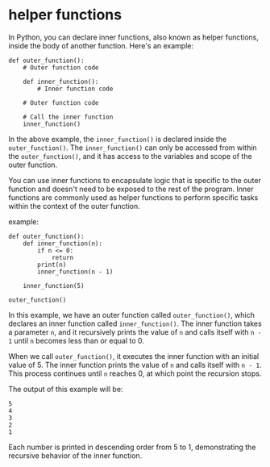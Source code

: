 # helper functions

In Python, you can declare inner functions, also known as helper functions, inside the body of another function. Here's an example:

```
def outer_function():
    # Outer function code
    
    def inner_function():
        # Inner function code
        
    # Outer function code
        
    # Call the inner function
    inner_function()
```

In the above example, the `inner_function()` is declared inside the `outer_function()`. The `inner_function()` can only be accessed from within the `outer_function()`, and it has access to the variables and scope of the outer function.

You can use inner functions to encapsulate logic that is specific to the outer function and doesn't need to be exposed to the rest of the program. Inner functions are commonly used as helper functions to perform specific tasks within the context of the outer function.

example:

```
def outer_function():
    def inner_function(n):
        if n <= 0:
            return
        print(n)
        inner_function(n - 1)
    
    inner_function(5)

outer_function()
```

In this example, we have an outer function called `outer_function()`, which declares an inner function called `inner_function()`. The inner function takes a parameter `n`, and it recursively prints the value of `n` and calls itself with `n - 1` until `n` becomes less than or equal to 0.

When we call `outer_function()`, it executes the inner function with an initial value of 5. The inner function prints the value of `n` and calls itself with `n - 1`. This process continues until `n` reaches 0, at which point the recursion stops.

The output of this example will be:
```
5
4
3
2
1
```

Each number is printed in descending order from 5 to 1, demonstrating the recursive behavior of the inner function.

